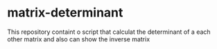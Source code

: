 # matrix-determinant
This repository containt o script that calculat the determinant of a each other matrix and also can show the inverse matrix
